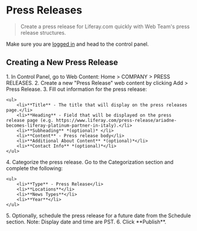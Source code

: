 # Press Releases

> Create a press release for Liferay.com quickly with Web Team's press release structures.

Make sure you are <a href="https://www.liferay.com/c/portal/login?p_l_id=10814" target="_blank">logged in</a> and head to the control panel.

## Creating a New Press Release

<screenshot src="press-release-1.png">
    1. In Control Panel, go to Web Content: Home > COMPANY > PRESS RELEASES.
</screenshot>

<screenshot src="press-release-2.png">
    2. Create a new "Press Release" web content by clicking Add > Press Release.
</screenshot>

<screenshot src="press-release-3.png">
    3. Fill out information for the press release:

    <ul> 
        <li>**Title** - The title that will display on the press releases page.</li>
        <li>**Heading** - Field that will be displayed on the press release page (e.g. https://www.liferay.com/press-release/ariadne-becomes-liferay-platinum-partner-in-italy).</li>
        <li>**Subheading** *(optional)* </li>
        <li>**Content** - Press release body</li>
        <li>**Additional About Content** *(optional)*</li>
        <li>**Contact Info** *(optional)*</li>
    </ul>
</screenshot>

<screenshot src="press-release-4.png" >
    4. Categorize the press release. Go to the Categorization section and complete the following:
    
    <ul>
        <li>**Type** - Press Release</li>
        <li>**Locations**</li>
        <li>**News Types**</li>
        <li>**Year**</li>
    </ul>
</screenshot>

<screenshot src="press-release-5.png" >
    5. Optionally, schedule the press release for a future date from the Schedule section. Note: Display date and time are PST. 
</screenshot>

<screenshot src="press-release-publish.png" >
    6. Click **Publish**.
</screenshot>

